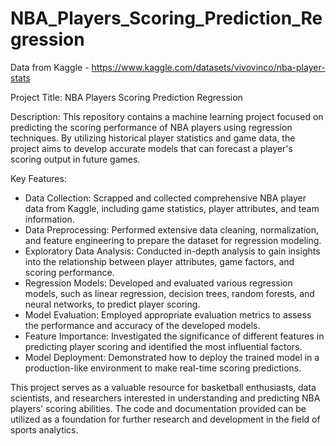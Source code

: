 # NBA_Players_Scoring_Prediction_Regression

Data from Kaggle - https://www.kaggle.com/datasets/vivovinco/nba-player-stats


Project Title: NBA Players Scoring Prediction Regression

Description:
This repository contains a machine learning project focused on predicting the scoring performance of NBA players using regression techniques. By utilizing historical player statistics and game data, the project aims to develop accurate models that can forecast a player's scoring output in future games.

Key Features:

* Data Collection: Scrapped and collected comprehensive NBA player data from Kaggle, including game statistics, player attributes, and team information.
* Data Preprocessing: Performed extensive data cleaning, normalization, and feature engineering to prepare the dataset for regression modeling.
* Exploratory Data Analysis: Conducted in-depth analysis to gain insights into the relationship between player attributes, game factors, and scoring performance.
* Regression Models: Developed and evaluated various regression models, such as linear regression, decision trees, random forests, and neural networks, to predict player scoring.
* Model Evaluation: Employed appropriate evaluation metrics to assess the performance and accuracy of the developed models.
* Feature Importance: Investigated the significance of different features in predicting player scoring and identified the most influential factors.
* Model Deployment: Demonstrated how to deploy the trained model in a production-like environment to make real-time scoring predictions.


This project serves as a valuable resource for basketball enthusiasts, data scientists, and researchers interested in understanding and predicting NBA players' scoring abilities. The code and documentation provided can be utilized as a foundation for further research and development in the field of sports analytics.

